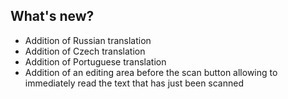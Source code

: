 ## What's new?

  * Addition of Russian translation
  * Addition of Czech translation
  * Addition of Portuguese translation
  * Addition of an editing area before the scan button allowing to immediately read the text that has just been scanned